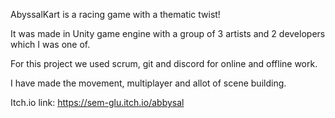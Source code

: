 AbyssalKart is a racing game with a thematic twist!

It was made in Unity game engine with a group of 3 artists and 2 developers
which I was one of.

For this project we used scrum, git and discord for online and offline work.

I have made the movement, multiplayer and allot of scene building.

Itch.io link: https://sem-glu.itch.io/abbysal
